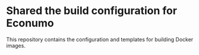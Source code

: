 # Shared the build configuration for Econumo

This repository contains the configuration and templates for building Docker images.